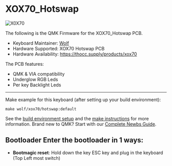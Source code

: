 # XOX70_Hotswap

![X0X70](https://i.imgur.com/OSW2c6L.png)

The following is the QMK Firmware for the XOX70_Hotswap PCB.

* Keyboard Maintainer: [Wolf](https://github.com/ToastyStoemp)
* Hardware Supported: XOX70 Hotswap PCB
* Hardware Availability: https://thocc.supply/products/xox70

The PCB features:
* QMK & VIA compatibility
* Underglow RGB Leds
* Per key Backlight Leds

---

Make example for this keyboard (after setting up your build environment):

	make wolf/xox70/hotswap:default

See the [build environment setup](https://docs.qmk.fm/#/getting_started_build_tools) and the [make instructions](https://docs.qmk.fm/#/getting_started_make_guide) for more information. Brand new to QMK? Start with our [Complete Newbs Guide](https://docs.qmk.fm/#/newbs).

## Bootloader Enter the bootloader in 1 ways: 
* **Bootmagic reset**: Hold down the key ESC key and plug in the keyboard (Top Left most switch)
